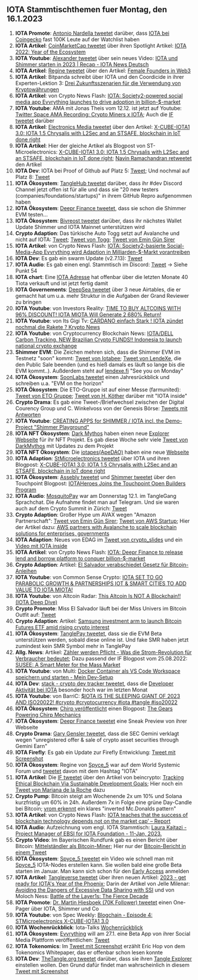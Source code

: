 ## IOTA Stammtischthemen fuer Montag, den 16.1.2023

1. **IOTA Promote**: [Antonio Nardella tweetet](https://twitter.com/antonionardella/status/1612392235232030722?s=20&t=BTWB4TNFQ8xzk0Uiu_GF7g) darüber, dass [IOTA bei Coingecko](https://www.coingecko.com/en/coins/iota) fast 100K Leute auf der Watchlist haben
2. **IOTA Artikel**: [CoinMarketCap tweetet](https://twitter.com/CoinMarketCap/status/1612713354337943554?s=20&t=BTWB4TNFQ8xzk0Uiu_GF7g) über ihren Spotlight Artikel: [IOTA 2022: Year of the Ecosystem](https://coinmarketcap.com/community/articles/63b6a619122d9f2790aadc0d)
3. **IOTA Youtube**: [Alexander tweetet](https://twitter.com/shortaktien/status/1612467688609091585?s=20&t=BTWB4TNFQ8xzk0Uiu_GF7g) über sein neues Video: [IOTA und Shimmer starten in 2023 | Recap - IOTA News Deutsch](https://www.youtube.com/watch?v=nYtEjTQLEXA)
4. **IOTA Artikel**: [Regine tweetet](https://twitter.com/Energine/status/1612495781121908742?s=20&t=BTWB4TNFQ8xzk0Uiu_GF7g) über den Artikel: [Female Founders in Web3](https://blockchain.digital-bb.de/en/female-founders-in-web3)
5. **IOTA Artikel**: Bitpanda schreibt über IOTA und den Coordicide in ihrer Experten-Lektion 3: [Drei Zukunftsszenarien für die Verwendung von Kryptowährungen](https://www.bitpanda.com/academy/de/lektionen/drei-zukunftsszenarien-fur-die-verwendung-von-kryptowahrungen/)
6. **IOTA Artikel**: von Crypto News Flash: [IOTA: Society2-powered social media app Evvrything launches to drive adoption in billion-$-market](https://www.crypto-news-flash.com/iota-society2-powered-social-media-app-evvrything-launches-to-drive-adoption-in-billion-market/)
7. **IOTA Youtube**: AMA mit Jonas Theis vom 12.12. ist jetzt auf Youtube: [Twitter Space AMA Recording: Crypto Miners x IOTA](https://www.youtube.com/watch?v=tmQWNKO1k4o); Auch die [IF tweetet](https://twitter.com/iota/status/1612554810556817409?s=20&t=aNqizric_Rj9B8Ziv2cvzQ) darüber
8. **IOTA Artikel**: [Electronics Media tweetet](https://twitter.com/electronics_med/status/1612719660201566209?s=20&t=r02r21sq5gmZpM_SQeTBsQ) über den Artikel: [X-CUBE-IOTA1 3.0: IOTA 1.5 Chrysalis with L2Sec and an STSAFE, blockchain in IoT done right](https://www.electronicsmedia.info/2023/01/10/x-cube-iota1-3-0-iota-1-5-chrysalis-with-l2sec-and-an-stsafe-blockchain-in-iot-done-right/)
9. **IOTA Artikel**: Hier der gleiche Artikel als Blogpost von ST-Microelectronics: [X-CUBE-IOTA1 3.0: IOTA 1.5 Chrysalis with L2Sec and an STSAFE, blockchain in IoT done right](https://blog.st.com/iota/); [Navin Ramachandran retweetet](https://twitter.com/navinram999/status/1612753469685006337?s=20&t=r02r21sq5gmZpM_SQeTBsQ) den Artikel
10. **IOTA Dev**: IOTA bei Proof of Github auf Platz 5: [Tweet](https://twitter.com/ProofofGitHub/status/1613083315900227584?s=20&t=xdJ0Nw9nQ9MnkXVGBDlhMg); Und nochmal auf Platz 8: [Tweet](https://twitter.com/ProofofGitHub/status/1614532869170380801?s=20&t=saci2CTuqlMD1FhFT1BG8w)
11. **IOTA Ökosystem**: [TangleHub tweetet](https://twitter.com/Tanglehub_eu/status/1612769938074116098?s=20&t=r02r21sq5gmZpM_SQeTBsQ) darüber, dass ihr #dev Discord Channel jetzt offen ist für alle und dass sie "20 new testers (companies/foundations/startups)" in ihrem GitHub Repro aufgenommen haben
12. **IOTA Ökosystem**: [Deepr Finance tweetet](https://twitter.com/DeeprFinance/status/1612801148133548032?s=20&t=j0-mVcs1aHeiybQcj81B0w), dass sie schon die Shimmer EVM testen...
13. **IOTA Ökosystem**: [Bivreost tweetet](https://twitter.com/bivreost/status/1612870701089693696?s=20&t=HiXdUCmUnyQD0B7HCquNFg) darüber, dass ihr nächstes Wallet Update Shimmer und IOTA Mainnet unterstützen wird
14. **Crypto Adaption**: Das türkische Auto Togg setzt auf Avalanche und nicht auf IOTA: [Tweet](https://twitter.com/moonbaklava/status/1612851349682622464?s=20&t=HiXdUCmUnyQD0B7HCquNFg); [Tweet von Togg](https://twitter.com/Togg2022/status/1612722703798046721?s=20&t=HiXdUCmUnyQD0B7HCquNFg); [Tweet von Emin Gün Sirer](https://twitter.com/el33th4xor/status/1612857676094115844?s=20&t=kmKxKcj2TASXU4Xkj2CyEg)
15. **IOTA Artikel**: von Crypto News Flash: [IOTA: Society2-basierte Social-Media-App Evvrything wird Adaption in Milliarden-$-Markt vorantreiben](https://www.crypto-news-flash.com/de/iota-society2-basierte-social-media-app-evvrything-wird-adaption-in-milliarden-markt-vorantreiben/#)
16. **IOTA Dev**: Es gab ein swarm Update (v2.7.13): [Tweet](https://twitter.com/tanglebay/status/1612950837403471872?s=20&t=kDycjBExMf9J86JMh6v4ZA)
17. **IOTA Audio**: Es gab einen engl. Stammtisch im Discord: [Tweet](https://twitter.com/Deep_Sea_Iotan/status/1612845898219806722?s=20&t=kDycjBExMf9J86JMh6v4ZA) -> Siehe Punkt 54
18. **IOTA chart**: Eine [IOTA Adresse](https://thetangle.org/address/iota1qqk3ncqdghex02tpnmsl3fwq4qstcl0wgurqc8ru4cdungwq696jk8htadc) hat offenbar über die letzten Monate 40 Tiota verkauft und ist jetzt fertig damit
19. **IOTA Governements**: [DeepSea tweetet](https://twitter.com/Deep_Sea_Iotan/status/1612864216834215936?s=20&t=kDycjBExMf9J86JMh6v4ZA) über 3 neue Airtables, die er gemacht hat um u.a. mehr Struktur in die Aufgaben der Grand Reviewer zu bringen
20. **IOTA Youtube**: von Investors Reality: [TIME TO BUY ALTCOINS WITH 96% DISCOUNT! IOTA MIOTA Will Generate 2,680% Return!](https://www.youtube.com/watch?v=U0r5y2bri80)
21. **IOTA Youtube**: von Its Gigi Tv: [CARDANO einfach Stark ! IOTA zündet nochmal die Rakete ? Krypto News](https://www.youtube.com/watch?v=OFkVAfMMXmU)
22. **IOTA Youtube**: von Cryptocurrency Blockchain News: [IOTA/DELL Carbon Tracking. NEW Brazilian Crypto FUNDS!! Indonesia to launch national crypto exchange](https://www.youtube.com/watch?v=0Zb7TM5g4JU)
23. **Shimmer EVM**: Die Zeichen mehren sich, dass die Shimmer EVM im Testnetz "soon" kommt: [Tweet von Iotabee](https://twitter.com/iotabee/status/1613080500490600450?s=20&t=j4L7-YtdYMNCfBnJVtYeoA); [Tweet von LendeXe](https://twitter.com/LendeXeFinance/status/1612901369882484768?s=20&t=j4L7-YtdYMNCfBnJVtYeoA), die den Public Sale beenden (und es hieß damals es läuft so lange bis die EVM kommt..). Außderdem steht auf [lendexe.fi](https://lendexe.fi/) "See you on Monday"
24. **IOTA Ökosystem**: [SoonLabs tweetet](https://twitter.com/soon_labs/status/1613059246966571014?s=20&t=j4L7-YtdYMNCfBnJVtYeoA) einen Jahresrückblick und schreiben u.a. "EVM on the horizon"
25. **IOTA Ökosystem**: Die ETO-Gruppe ist auf einer Messe (farmunited): [Tweet von ETO Gruppe](https://twitter.com/EtoGruppe/status/1613056364128903170?s=20&t=j4L7-YtdYMNCfBnJVtYeoA); [Tweet von H. Köther](https://twitter.com/HolgerKoether/status/1526554429977243649?s=20&t=kmKxKcj2TASXU4Xkj2CyEg) darüber mit "IOTA inside"
26. **Crypto Drama**: Es gab eine Tweet-/Briefwechsel zwischen der Digital Courency Group und C. Winkelvoss von der Genesis Börse: [Tweets mit Antworten](https://twitter.com/cameron/status/1612806661508567042?s=20&t=kDycjBExMf9J86JMh6v4ZA)
27. **IOTA Youtube**: [CREATING APPS for SHIMMER / IOTA incl. the Demo-Project "Shimmer Playground"](https://www.youtube.com/watch?app=desktop&v=YUZOR5JXSJA)
28. **IOTA NFT Ökosystem**: [Dark Mythos](https://twitter.com/DarkMythosIOTA) haben einen neue [Explorer Webseite](https://explorer.dark-mythos.com/) für ihr NFT Projekt. Es gab diese Woche sehr viele [Tweet von DarkMythos](https://twitter.com/DarkMythosIOTA) mit Updates zu dem Projekt
29. **IOTA NFT Ökosystem**: Die [iotapes(ApeDAO)](https://twitter.com/iotapes) haben eine neue [Webseite](http://apedao.finance:8080/#/)
30. **IOTA Adaption**: [StMicroelectronics tweetet](https://twitter.com/ST_World/status/1613131865875005441?s=20&t=kDycjBExMf9J86JMh6v4ZA) über IOTA und ihren Blogpost: [X-CUBE-IOTA1 3.0: IOTA 1.5 Chrysalis with L2Sec and an STSAFE, blockchain in IoT done right](https://blog.st.com/iota/)
31. **IOTA Ökosystem**: [Assebly tweetet](https://twitter.com/shimmernet/status/1613173893644042241?s=20&t=CUWHrYX11jJb8uG0ucOV8A) und [Shimmer tweetet](https://twitter.com/shimmernet/status/1613173893644042241?s=20&t=kDycjBExMf9J86JMh6v4ZA) über den Touchpoint Blogpost: [IOTAHeroes Joins the Touchpoint Open Builders Program](https://blog.shimmer.network/iotaheroes-joins-touchpoint/)
32. **IOTA Audio**: [MosquitoPay](https://twitter.com/MosquitoPay/status/1613241643943198720?s=20&t=bESIjpYKJc1LkcNXzXBw7A) war am Donnerstag 12.1. im TangleGang Sprachchat. Die Aufnahme findet man auf Telegram. Und sie waren auch auf dem Crypto Summit in Zürich: [Tweet](https://twitter.com/MosquitoPay/status/1614891927488323584?s=20&t=aNqizric_Rj9B8Ziv2cvzQ)
33. **Crypto Adaption**: Großer Hype um AVAX wegen "Amazon Partnerschaft": [Tweet von Emin Gün Sirer](https://twitter.com/el33th4xor/status/1613240492392603665?s=20&t=8q8IlzaGz0eikc4IZJki9g); [Tweet von AWS Startup](https://twitter.com/AWSstartups/status/1613236857348702210?t=fjF6Vc6tSmVq21DvGKpgKg&s=19); Hier der Artikel dazu: [AWS partners with Avalanche to scale blockchain solutions for enterprises, governments](https://techcrunch.com/2023/01/11/aws-partners-with-avalanche-to-scale-blockchain-solutions-for-enterprises-governments/?tpcc=tcplustwitter)
34. **IOTA Adaption**: Neues von EDAG im [Tweet von crypto_slides](https://twitter.com/crypto_slides/status/1613269400882409472?s=20&t=8q8IlzaGz0eikc4IZJki9g) und ein [Video mit IOTA inside](https://www.juliusbaer.com/en/insights/future-cities/edags-citybot-a-car-r-evolutuion/)
35. **IOTA Artikel**: von Crypto News Flash: [IOTA: Deepr Finance to release lend and borrow platform to conquer billion-$-market](https://www.crypto-news-flash.com/iota-deepr-finance-to-release-lend-and-borrow-platform-to-conquer-billion-market/)
36. **Crypto Adaption**: Artikel: [El Salvador verabschiedet Gesetz für Bitcoin-Anleihen
](https://www.btc-echo.de/schlagzeilen/el-salvador-verabschiedet-gesetz-fuer-bitcoin-anleihen-157622/)
37. **IOTA Youtube**: von Common Sense Crypto: [IOTA SET TO GO PARABOLIC GROWTH & PARTNERSHIPS IOT & SMART CITIES TO ADD VALUE TO IOTA MIOTA!](https://www.youtube.com/watch?v=uqK6RGCB7x8)
38. **IOTA Youtube**: von Altcoin Radar: [This Altcoin Is NOT A Blockchain!! (IOTA Deep Dive)](https://www.youtube.com/watch?v=EWBKpyhFCeg)
39. **Crypto Promote**: Miss El Salvador läuft bei der Miss Univers im Bitcoin Outfit auf: [Tweet](https://twitter.com/Crypto_Crib_/status/1613569066203025409?s=20&t=ZLF9hvYM98Dm4H07qbSzzg)
40. **Crypto Adaption**: Artikel: [Samsung investment arm to launch Bitcoin Futures ETF amid rising crypto interest](https://cointelegraph.com/news/samsung-investment-arm-to-launch-bitcoin-futures-etf-amid-rising-crypto-interest/amp)
41. **IOTA Ökosystem**: [TanglePay tweetet](https://twitter.com/tanglepaycom/status/1613721662993858560?s=20&t=ZLF9hvYM98Dm4H07qbSzzg), dass sie die EVM Beta unterstützen werden, sobald diese online ist. Und fake SMR haben jetzt zumindest kein SMR Symbol mehr in TanglePay
42. **Allg. News**: Artikel: [Zähler werden Pflicht - Was die Strom-Revolution für Verbraucher bedeutet](https://www.t-online.de/heim-garten/energie/id_100110352/stromzaehler-eine-revolution-fuer-kunden.html); Dazu passend der IF Blogpost vom 25.08.2022: [SUSEE: A Smart Meter for the Mass Market](https://blog.iota.org/susee-a-smart-meter-for-the-mass-market/)
43. **IOTA Youtube**: von Multi: [Docker Container als VS Code Workspace speichern und starten - Mein Dev-Setup](https://www.youtube.com/watch?v=03SDWs8rEt0)
44. **IOTA Dev**: [stack - crypto dev tracker tweetet](https://twitter.com/StackDotMoney/status/1613540567559933952?s=20&t=ZLF9hvYM98Dm4H07qbSzzg), dass die [Developer Aktivität bei IOTA](https://stack.money/asset/iota) besonder hoch war im letzten Monat 
45. **IOTA Youtube**: von BarriC: [$IOTA IS THE SLEEPING GIANT OF 2023 AND ISO20022! #crypto #cryptocurrency #iota #tangle #iso20022](https://www.youtube.com/watch?v=21iHipTDNdk)
46. **IOTA Ökosystem**: [Chirp veröffentlicht](https://stack.money/asset/iota) einen Blogpost: [The Gears Powering Chirp Mechanics](https://chirpiot.medium.com/the-gears-powering-chirp-mechanics-2668f4f608fa)
47. **IOTA Ökosystem**: [Deepr Finance tweetet](https://twitter.com/DeeprFinance/status/1613901579551404032?s=20&t=ZLF9hvYM98Dm4H07qbSzzg) eine Sneak Preview von ihrer Webseite
48. **Crypto Drama**: [Gary Gensler tweetet](https://twitter.com/GaryGensler/status/1613658338629230611?s=20&t=pTX9Xw6zpKOglixDQiKgsw), dass die SEC Gemini verklagt wegen "unregistered offer & sale of crypto asset securities through Gemini Earn"
49. **IOTA Firefly**: Es gab ein Update zur Firefly Entwicklung: [Tweet mit Screenshot](https://twitter.com/Vrom14286662/status/1613912636831457281?s=20&t=ZLF9hvYM98Dm4H07qbSzzg)
50. **IOTA Ökosystem**: Regine von [Spyce_5](https://twitter.com/SPYCE_5) war auf dem World Systemic Forum und [tweetet](https://twitter.com/Energine/status/1614191147584307202?s=20&t=QzaQSlUZY0kEzJNZZLgByw) davon mit dem Hashtag "IOTA"
51. **IOTA Artikel**: Die [IF tweetet](https://twitter.com/iota/status/1612811501529714690?s=20&t=QzaQSlUZY0kEzJNZZLgByw) über den Artikel von beincrypto: [Tracking Ethical Blockchain Via Sustainable Development Goals](https://beincrypto.com/learn/ethical-blockchain/); Hier noch ein [Tweet von Mariana de la Roche](https://twitter.com/Marianadlrw/status/1613930191637585920?s=20&t=QzaQSlUZY0kEzJNZZLgByw) dazu
52. **Crypto Pump**: Bitcoin steigt am Wochenende 2x um 10% und Solana kurzfristig um 60% in 24h. Außerdem 7x in Folge eine grüne Day-Candle bei Bitcoin; [vrom erkennt](https://twitter.com/Vrom14286662/status/1614382469540712448?s=20&t=aNqizric_Rj9B8Ziv2cvzQ) ein klares "inverted Mc.Donalds pattern"
53. **IOTA Artikel**: von Crypto News Flash: [IOTA teaches that the success of blockchain technology depends not on the market cap’ – Report](https://www.crypto-news-flash.com/iota-teaches-that-the-success-of-blockchain-technology-depends-not-on-the-market-cap-report/)
54. **IOTA Audio**: Aufzeichnung vom engl. IOTA Stammtisch: [Laura Kajtazi - Project Manager of EBSI for IOTA Foundation - 11-Jan, 2023.](https://www.youtube.com/watch?v=e5K5u1PMzDg)
55. **Crypto Video**: Im Bayerischen Rundfunk gab es einen Bericht über Bitcoin: [Mittelständler als Bitcoin-Miner](https://www.br.de/br-fernsehen/programmkalender/ausstrahlung-3051126.html); Hier nur der [Bitcoin-Bericht in einem Tweet](https://twitter.com/DocumentingBTC/status/1614294641075015682?s=20&t=QzaQSlUZY0kEzJNZZLgByw)
56. **IOTA Ökosystem**: [Spyce_5 tweetet](https://twitter.com/SPYCE_5/status/1614263352116510720?s=20&t=QzaQSlUZY0kEzJNZZLgByw) ein Video wie schnell man mit [Spyce_5](@SPYCE_5) IOTA-Nodes erstellen kann. Sie wollen bald eine große Beta starten im Januar. Man kann sich schon für den [Early Access](https://spyce5.com/) anmelden 
57. **IOTA Artikel**: [Tangleverse tweetet](https://twitter.com/TangleVerseWeb/status/1614260176361594880?s=20&t=QzaQSlUZY0kEzJNZZLgByw) über ihren neuen Artikel: [2023 - get ready for IOTA's Year of the Phoenix](https://iotacreator.substack.com/p/2023-get-ready-for-iotas-year-of?sd=pf); Darin der Artikel von Jelle Milenar: [Avoiding the Dangers of Excessive Data Sharing with SSI](https://medium.com/@iotacontentcreators/avoiding-the-dangers-of-excessive-data-sharing-with-ssi-a8fbeb369200) und von Moloch Ness: [Battle of the Layer1s: The Fierce Decade](https://medium.com/@iotacontentcreators/battle-of-the-layer1s-the-fierce-decade-1660de195b2e)
58. **IOTA Promote**: [Dr. Martin Hiesboek (70K Follower) tweetet](https://twitter.com/MHiesboeck/status/1614260096485187584?s=20&t=QzaQSlUZY0kEzJNZZLgByw) einen One-Pager über IOTA, Shimmer und Co
59. **IOTA Youtube**: von Spec Weekly: [Blogchain - Episode 4: STMicroelectronics X-CUBE-IOTA1 3.0](https://www.youtube.com/watch?v=iC_btKJI_Oc)
60. **IOTA Wochenrückblick**: Iota-Talks [Wochenrückblick](https://www.iota-talk.com/index.php?article/254-wochenr%C3%BCckblick-vom-8-bis-14-januar-2023/&l=1)
61. **IOTA Ökosystem**: [Evvrything](https://twitter.com/TheEvvrything) will am 27.1. eine Beta App von ihrer Social Media Plattform veröffentlichen: [Tweet](https://twitter.com/TheEvvrything/status/1614644556280233984?s=20&t=saci2CTuqlMD1FhFT1BG8w)
62. **IOTA Tokenomics**: Im [Tweet mit Screenshot](https://twitter.com/Vrom14286662/status/1614504789223546881?s=20&t=saci2CTuqlMD1FhFT1BG8w) erzählt Eric Hop von dem Tokenomics Whitepaper, das er offenbar schon lesen konnte
63. **IOTA Dev**: [TheTangle.org tweetet](https://twitter.com/thetangleorg/status/1614610694200233986?s=20&t=saci2CTuqlMD1FhFT1BG8w) darüber, dass sie ihren [Tangle Explorer](https://thetangle.org/) einstellen wollen. Den Grund dafür findet man wahrscheinlich in diesem [Tweet mit Screenshot](https://twitter.com/anti_cfb/status/1614727210577063936?s=20&t=LSx58IRVmxDW5S9ecLtQhw)


